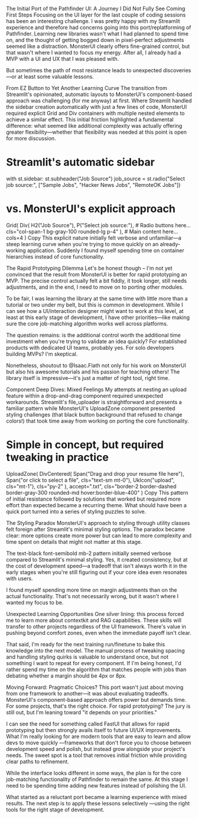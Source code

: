 The Initial Port of the Pathfinder UI: A Journey I Did Not Fully See Coming
First Steps
Focusing on the UI layer for the last couple of coding sessions has been an interesting challenge. I was pretty happy with my Streamlit experience and therefore had concerns going into this port/replatforming of Pathfinder. Learning new libraries wasn't what I had planned to spend time on, and the thought of getting bogged down in pixel-perfect adjustments seemed like a distraction. MonsterUI clearly offers fine-grained control, but that wasn't where I wanted to focus my energy. After all, I already had a MVP with a UI and UX that I was pleased with.

But sometimes the path of most resistance leads to unexpected discoveries—or at least some valuable lessons.

From EZ Button to Yet Another Learning Curve
The transition from Streamlit's opinionated, automatic layouts to MonsterUI's component-based approach was challenging (for me anyway) at first. Where Streamlit handled the sidebar creation automatically with just a few lines of code, MonsterUI required explicit Grid and Div containers with multiple nested elements to achieve a similar effect. This initial friction highlighted a fundamental difference: what seemed like additional complexity was actually offering greater flexibility—whether that flexibility was needed at this point is open for more discussion.

# Streamlit's automatic sidebar
with st.sidebar:
    st.subheader("Job Source")
    job_source = st.radio("Select job source:", ["Sample Jobs", "Hacker News Jobs", "RemoteOK Jobs"])

# vs. MonsterUI's explicit approach
Grid(
    Div(
        H2("Job Source"),
        P("Select job source:"),
        # Radio buttons here...
        cls="col-span-1 bg-gray-100 rounded-lg p-4"
    ),
    # Main content here...
    cols=4
)
Copy
This explicit nature initially felt verbose and unfamiliar—a steep learning curve when you're trying to move quickly on an already-working application. Suddenly I found myself spending time on container hierarchies instead of core functionality.

The Rapid Prototyping Dilemma
Let's be honest though – I'm not yet convinced that the result from MonsterUI is better for rapid prototyping an MVP. The precise control actually felt a bit fiddly, it took longer, still needs adjustments, and in the end, I need to move on to porting other modules.

To be fair, I was learning the library at the same time with little more than a tutorial or two under my belt, but this is common in development. While I can see how a UI/interaction designer might want to work at this level, at least at this early stage of development, I have other priorities—like making sure the core job-matching algorithm works well across platforms.

The question remains: is the additional control worth the additional time investment when you're trying to validate an idea quickly? For established products with dedicated UI teams, probably yes. For solo developers building MVPs? I'm skeptical.

Nonetheless, shoutout to @Isaac.Flath not only for his work on MonsterUI but also his awesome tutorials and his passion for teaching others! The library itself is impressive—it's just a matter of right tool, right time.

Component Deep Dives: Mixed Feelings
My attempts at nesting an upload feature within a drop-and-drag component required unexpected workarounds. Streamlit's file_uploader is straightforward and presents a familiar pattern while MonsterUI's UploadZone component presented styling challenges (that black button background that refused to change colors!) that took time away from working on porting the core functionality.

# Simple in concept, but required tweaking in practice
UploadZone(
    DivCentered(
        Span("Drag and drop your resume file here"),
        Span("or click to select a file", cls="text-sm mt-0"),
        UkIcon("upload", cls="mt-1"),
        cls="py-2"
    ),
    accept=".txt",
    cls="border-2 border-dashed border-gray-300 rounded-md hover:border-blue-400"
)
Copy
This pattern of initial resistance followed by solutions that worked but required more effort than expected became a recurring theme. What should have been a quick port turned into a series of styling puzzles to solve.

The Styling Paradox
MonsterUI's approach to styling through utility classes felt foreign after Streamlit's minimal styling options. The paradox became clear: more options create more power but can lead to more complexity and time spent on details that might not matter at this stage.

The text-black font-semibold mb-2 pattern initially seemed verbose compared to Streamlit's minimal styling. Yes, it created consistency, but at the cost of development speed—a tradeoff that isn't always worth it in the early stages when you're still figuring out if your core idea even resonates with users.

I found myself spending more time on margin adjustments than on the actual functionality. That's not necessarily wrong, but it wasn't where I wanted my focus to be.

Unexpected Learning Opportunities
One silver lining: this process forced me to learn more about contextkit and RAG capabilities. These skills will transfer to other projects regardless of the UI framework. There's value in pushing beyond comfort zones, even when the immediate payoff isn't clear.

That said, I'm ready for the next training run/finetune to bake this knowledge into the next model. The manual process of tweaking spacing and handling styling quirks is valuable to understand once, but not something I want to repeat for every component. If I'm being honest, I'd rather spend my time on the algorithm that matches people with jobs than debating whether a margin should be 4px or 8px.

Moving Forward: Pragmatic Choices?
This port wasn't just about moving from one framework to another—it was about evaluating tradeoffs. MonsterUI's component-based approach offers power but demands time. For some projects, that's the right choice. For rapid prototyping? The jury is still out, but I'm leaning toward "it depends on your priorities."

I can see the need for something called FastUI that allows for rapid prototyping but then strongly avails itself to future UI/UX improvements. What I'm really looking for are modern tools that are easy to learn and allow devs to move quickly —frameworks that don't force you to choose between development speed and polish, but instead grow alongside your project's needs. The sweet spot is a tool that removes initial friction while providing clear paths to refinement.

While the interface looks different in some ways, the plan is for the core job-matching functionality of Pathfinder to remain the same. At this stage I need to be spending time adding new features instead of polishing the UI.

What started as a reluctant port became a learning experience with mixed results. The next step is to apply these lessons selectively —using the right tools for the right stage of development.
